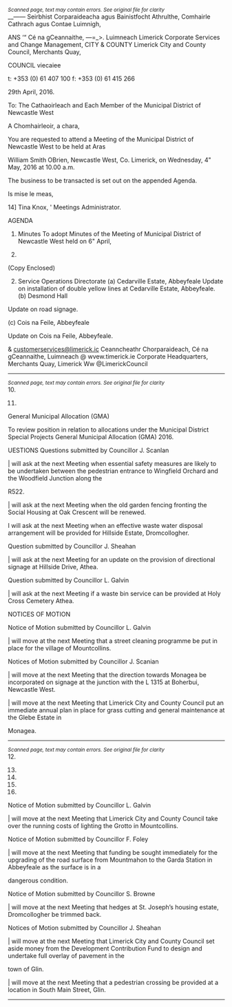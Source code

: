 *<small>Scanned page, text may contain errors. See original file for clarity</small>*  
__—— Seirbhist Corparaideacha agus Bainistfocht Athrulthe,
Comhairle Cathrach agus Contae Luimnigh,

ANS ‘“ Cé na gCeannaithe,
—=_>. Luimneach
Limerick Corporate Services and Change Management,
CITY & COUNTY Limerick City and County Council,
Merchants Quay,

COUNCIL  viecaiee

t: +353 (0) 61 407 100
f: +353 (0) 61 415 266

29th April, 2016.

To: The Cathaoirleach and Each Member of the Municipal District of Newcastle West

A Chomhairleoir, a chara,

You are requested to attend a Meeting of the Municipal District of Newcastle West to be held at Aras

William Smith OBrien, Newcastle West, Co. Limerick, on Wednesday, 4" May, 2016 at 10.00 a.m.

The business to be transacted is set out on the appended Agenda.

Is mise le meas,

14]
Tina Knox, '
Meetings Administrator.

AGENDA

1. Minutes
To adopt Minutes of the Meeting of Municipal District of Newcastle West held on 6" April,

2016.
(Copy Enclosed)

2. Service Operations Directorate
(a) Cedarville Estate, Abbeyfeale
Update on installation of double yellow lines at Cedarville Estate, Abbeyfeale.
(b) Desmond Hall

Update on road signage.

(c) Cois na Feile, Abbeyfeale

Update on Cois na Feile, Abbeyfeale.

& customerservices@limerick.ic
Ceanncheathr Chorparaideach, Cé na gCeannaithe, Luimneach @ wvew.timerick.ie
Corporate Headquarters, Merchants Quay, Limerick Ww @LimerickCouncil

---
*<small>Scanned page, text may contain errors. See original file for clarity</small>*  
10.

11.

General Municipal Allocation (GMA)

To review position in relation to allocations under the Municipal District Special Projects
General Municipal Allocation (GMA) 2016.

UESTIONS
Questions submitted by Councillor J. Scanlan

| will ask at the next Meeting when essential safety measures are likely to be undertaken
between the pedestrian entrance to Wingfield Orchard and the Woodfield Junction along the

R522.

| will ask at the next Meeting when the old garden fencing fronting the Social Housing at Oak
Crescent will be renewed.

I will ask at the next Meeting when an effective waste water disposal arrangement will be
provided for Hillside Estate, Dromcollogher.

Question submitted by Councillor J. Sheahan

| will ask at the next Meeting for an update on the provision of directional signage at Hillside
Drive, Athea.

Question submitted by Councillor L. Galvin

| will ask at the next Meeting if a waste bin service can be provided at Holy Cross Cemetery
Athea.

NOTICES OF MOTION

Notice of Motion submitted by Councillor L. Galvin

| will move at the next Meeting that a street cleaning programme be put in place for the
village of Mountcollins.

Notices of Motion submitted by Councillor J. Scanian

| will move at the next Meeting that the direction towards Monagea be incorporated on
signage at the junction with the L 1315 at Boherbui, Newcastle West.

| will move at the next Meeting that Limerick City and County Council put an immediate
annual plan in place for grass cutting and general maintenance at the Glebe Estate in

Monagea.

---
*<small>Scanned page, text may contain errors. See original file for clarity</small>*  
12.

13.

14.

15.

16.

Notice of Motion submitted by Councillor L. Galvin

| will move at the next Meeting that Limerick City and County Council take over the running
costs of lighting the Grotto in Mountcollins.

Notice of Motion submitted by Councillor F. Foley

| will move at the next Meeting that funding be sought immediately for the upgrading of the
road surface from Mountmahon to the Garda Station in Abbeyfeale as the surface is in a

dangerous condition.

Notice of Motion submitted by Councillor S. Browne

| will move at the next Meeting that hedges at St. Joseph’s housing estate, Dromcollogher be
trimmed back.

Notices of Motion submitted by Councillor J. Sheahan

| will move at the next Meeting that Limerick City and County Council set aside money from
the Development Contribution Fund to design and undertake full overlay of pavement in the

town of Glin.

| will move at the next Meeting that a pedestrian crossing be provided at a location in South
Main Street, Glin.

---

